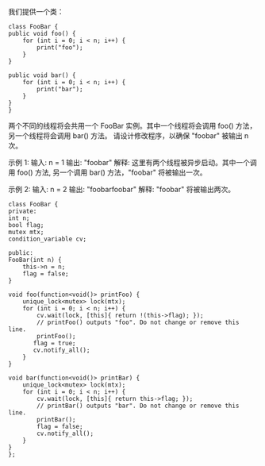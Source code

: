 我们提供一个类：

    class FooBar {
    public void foo() {
        for (int i = 0; i < n; i++) {
            print("foo");
        }
    }

    public void bar() {
        for (int i = 0; i < n; i++) {
            print("bar");
        }
    }
    }

两个不同的线程将会共用一个 FooBar 实例。其中一个线程将会调用 foo() 方法，另一个线程将会调用 bar() 方法。
请设计修改程序，以确保 "foobar" 被输出 n 次。

示例 1:
输入: n = 1
输出: "foobar"
解释: 这里有两个线程被异步启动。其中一个调用 foo() 方法, 另一个调用 bar() 方法，"foobar" 将被输出一次。

示例 2:
输入: n = 2
输出: "foobarfoobar"
解释: "foobar" 将被输出两次。

    class FooBar {
    private:
    int n;
    bool flag;
    mutex mtx;
    condition_variable cv;

    public:
    FooBar(int n) {
        this->n = n;
        flag = false;
    }

    void foo(function<void()> printFoo) {
        unique_lock<mutex> lock(mtx);
        for (int i = 0; i < n; i++) {
            cv.wait(lock, [this]{ return !(this->flag); });
        	// printFoo() outputs "foo". Do not change or remove this line.
        	printFoo();
           flag = true;
           cv.notify_all();
        }
    }

    void bar(function<void()> printBar) {
        unique_lock<mutex> lock(mtx);
        for (int i = 0; i < n; i++) {
            cv.wait(lock, [this]{ return this->flag; });
        	// printBar() outputs "bar". Do not change or remove this line.
        	printBar();
            flag = false;
            cv.notify_all();
        }
    }
    };
